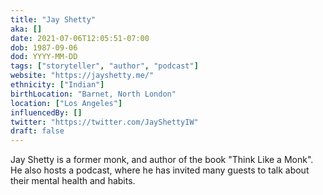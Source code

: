 ```yaml
---
title: "Jay Shetty"
aka: []
date: 2021-07-06T12:05:51-07:00
dob: 1987-09-06
dod: YYYY-MM-DD
tags: ["storyteller", "author", "podcast"]
website: "https://jayshetty.me/"
ethnicity: ["Indian"]
birthLocation: "Barnet, North London"
location: ["Los Angeles"]
influencedBy: []
twitter: "https://twitter.com/JayShettyIW"
draft: false
---
```


Jay Shetty is a former monk, and author of the book "Think Like a Monk". He also hosts a podcast, where he has invited many guests to talk about their mental health and habits.
